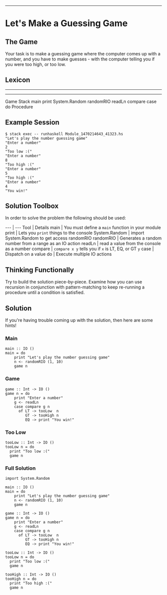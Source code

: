 
----

# Let's Make a Guessing Game

<div class="important">

## The Game

Your task is to make a guessing game where the computer comes up with a number,
and you have to make guesses - with the computer telling you if you were too
high, or too low.

## Lexicon

-----------       -------------     ------------
-----------       -------------     ------------
Game              Stack             main
print             System.Random     randomRIO
readLn            compare           case
do                Procedure

## Example Session

```
$ stack exec -- runhaskell Module_1470214643_41323.hs
"Let's play the number guessing game"
"Enter a number"
2
"Too low :("
"Enter a number"
8
"Too high :("
"Enter a number"
5
"Too high :("
"Enter a number"
4
"You win!"
```

</div>

## Solution Toolbox

In order to solve the problem the following should be used:

---           | ---
Tool          | Details
main          | You must define a `main` function in your module
print         | Lets you `print` things to the console
System.Random | import System.Random to get access randomRIO
randomRIO     | Generates a random number from a range as an IO action
readLn        | read a value from the console as a number
compare       | `compare x y` tells you if `x` is LT, EQ, or GT `y`
case          | Dispatch on a value
do            | Execute multiple IO actions

## Thinking Functionally

Try to build the solution piece-by-piece. Examine how you can use recursion in conjunction
with pattern-matching to keep re-running a procedure until a condition is satisfied.

<div class="important">

## Solution

If you're having trouble coming up with the solution, then here are some hints!

### Main

~~~{ data-language=haskell .answer}
main :: IO ()
main = do
    print "Let's play the number guessing game"
    n <- randomRIO (1, 10)
    game n
~~~

### Game

~~~{ data-language=haskell .answer}
game :: Int -> IO ()
game n = do
    print "Enter a number"
    g <- readLn
    case compare g n
      of LT -> tooLow  n
         GT -> tooHigh n
         EQ -> print "You win!"
~~~

### Too Low

~~~{ data-language=haskell .answer}
tooLow :: Int -> IO ()
tooLow n = do
  print "Too low :("
  game n
~~~

### Full Solution

~~~{ data-language=haskell data-filter=resources/scripts/check.sh .answer}
import System.Random

main :: IO ()
main = do
    print "Let's play the number guessing game"
    n <- randomRIO (1, 10)
    game n

game :: Int -> IO ()
game n = do
    print "Enter a number"
    g <- readLn
    case compare g n
      of LT -> tooLow  n
         GT -> tooHigh n
         EQ -> print "You win!"

tooLow :: Int -> IO ()
tooLow n = do
  print "Too low :("
  game n

tooHigh :: Int -> IO ()
tooHigh n = do
  print "Too high :("
  game n
~~~

</div>

